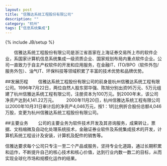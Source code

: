 ```yaml
---
layout: post
title: "信雅达系统工程股份有限公司"
description: ""
category: "杭州"
tags: ["信息系统集成"]
---
```

{% include JB/setup %}

　　信雅达系统工程股份有限公司是浙江省首家在上海证券交易所上市的软件企业，系国家计算机信息系统集成一级资质企业、国家规划布局内重点软件企业。公司一直致力于自主产权软件的开发和应用服务，在金融IT、ITO/BPO（软件外包/服务外包）、油气IT、环保科技等领域积累了丰富的技术优势和品牌优势。

##发展历程
　　信雅达系统工程股份有限公司的前身是杭州信雅达系统工程有限公司。1996年7月22日，两位自然人股东郭华强、陈旭分别出资95万元、5万元组建了杭州信雅达系统工程有限公司，注册资本为100万元。到2000年末，该公司净资产达到4,141.22万元。
　　2000年11月20日，杭州信雅达系统工程有限公司以2000年10月31日审计后的净资产4,046万元，按1：1的比例折合股份总额4,046万股，变更为杭州信雅达系统工程股份有限公司。

##主要业务
　　公司的主要业务为软件技术开发及其咨询服务，成果转让，票据、文档缩微及自动化处理系统技术，金融证券业软件及系统集成技术的开发，计算机系统工程设计及安装，计算机及配件的销售等。


信雅达要求每个公司只专注一至二个产品或服务，坚持专业化道路，通过长期积累和运作，不断提升自己的核心技术和核心价值，达到行业内数一数二的目标，从而实现全球化市场和规模化运作的结果。

